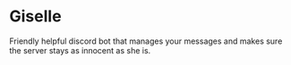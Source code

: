 # Giselle
Friendly helpful discord bot that manages your messages and makes sure the server stays as innocent as she is.
